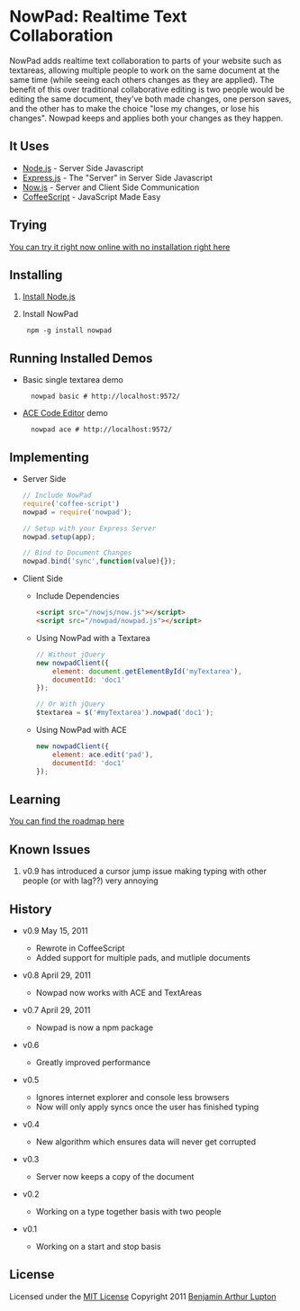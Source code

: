# NowPad: Realtime Text Collaboration

NowPad adds realtime text collaboration to parts of your website such as textareas, allowing multiple people to work on the same document at the same time (while seeing each others changes as they are applied). The benefit of this over traditional collaborative editing is two people would be editing the same document, they've both made changes, one person saves, and the other has to make the choice "lose my changes, or lose his changes". Nowpad keeps and applies both your changes as they happen.


## It Uses

* [Node.js](http://nodejs.org) - Server Side Javascript
* [Express.js](http://expressjs.com/) - The "Server" in Server Side Javascript
* [Now.js](http://nowjs.com/) - Server and Client Side Communication
* [CoffeeScript](http://jashkenas.github.com/coffee-script/) - JavaScript Made Easy


## Trying

[You can try it right now online with no installation right here](http://nowpad.nodester.com)


## Installing


1. [Install Node.js](https://github.com/balupton/node/wiki/Installing-Node.js)

2. Install NowPad

		npm -g install nowpad


## Running Installed Demos

- Basic single textarea demo

		nowpad basic # http://localhost:9572/

- [ACE Code Editor](http://ace.ajax.org/) demo

		nowpad ace # http://localhost:9572/


## Implementing

- Server Side
	
	``` javascript
	// Include NowPad
	require('coffee-script')
	nowpad = require('nowpad');

	// Setup with your Express Server
	nowpad.setup(app);

	// Bind to Document Changes
	nowpad.bind('sync',function(value){});
	```

- Client Side

	- Include Dependencies
		
		``` html
		<script src="/nowjs/now.js"></script>
		<script src="/nowpad/nowpad.js"></script>
		```

	- Using NowPad with a Textarea

		``` javascript
		// Without jQuery
		new nowpadClient({
			element: document.getElementById('myTextarea'),
			documentId: 'doc1'
		});

		// Or With jQuery
		$textarea = $('#myTextarea').nowpad('doc1');
		```

	- Using NowPad with ACE
		
		``` javascript
		new nowpadClient({
			element: ace.edit('pad'),
			documentId: 'doc1'
		});
		```


## Learning

[You can find the roadmap here](https://github.com/balupton/nowpad/wiki/Roadmap)


## Known Issues

1. v0.9 has introduced a cursor jump issue making typing with other people (or with lag??) very annoying


## History

- v0.9 May 15, 2011
	- Rewrote in CoffeeScript
	- Added support for multiple pads, and mutliple documents

- v0.8 April 29, 2011
	- Nowpad now works with ACE and TextAreas

- v0.7 April 29, 2011
	- Nowpad is now a npm package

- v0.6
	- Greatly improved performance

- v0.5
	- Ignores internet explorer and console less browsers
	- Now will only apply syncs once the user has finished typing

- v0.4
	- New algorithm which ensures data will never get corrupted

- v0.3
	- Server now keeps a copy of the document

- v0.2
	- Working on a type together basis with two people

- v0.1
	- Working on a start and stop basis


## License

Licensed under the [MIT License](http://creativecommons.org/licenses/MIT/)
Copyright 2011 [Benjamin Arthur Lupton](http://balupton.com)
